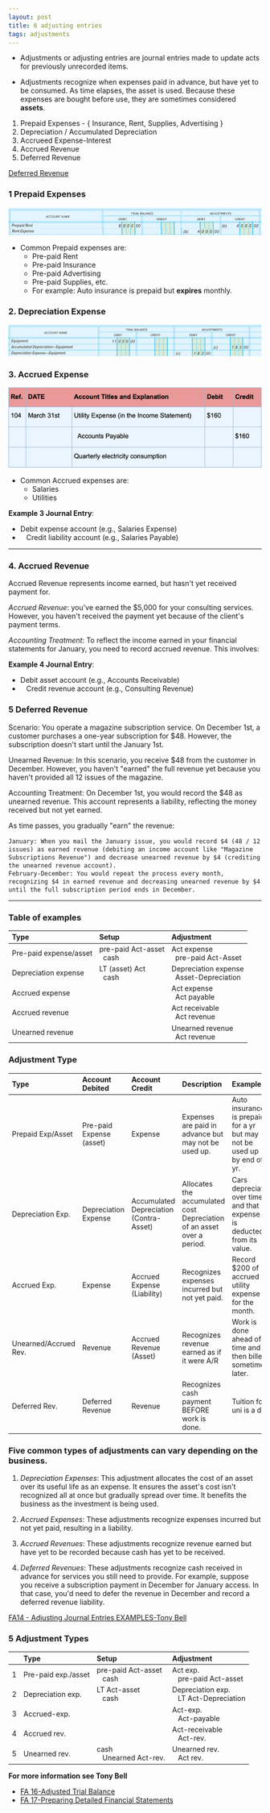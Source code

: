 ```yaml
---
layout: post
title: 6 adjusting entries
tags: adjustments
---
```


- Adjustments or adjusting entries are journal entries made to update acts for previously unrecorded items.     

- Adjustments recognize when expenses paid in advance, but have yet to be consumed. As time elapses, the asset is used. Because these expenses are bought before use, they are sometimes considered **assets**.  

1. Prepaid Expenses - { Insurance, Rent, Supplies, Advertising }  
2. Depreciation / Accumulated Depreciation   
3. Accrueed Expense-Interest   
4. Accrued Revenue   
5. Deferred Revenue 

[Deferred Revenue](#5-Deferred-Revenue)  
  
### 1 Prepaid Expenses 
   
![Pre-paid rent example](/assets/mc-graw-accounting-course/images/pre.paid.example.png)


- Common Prepaid expenses are:
  - Pre-paid Rent
  - Pre-paid Insurance
  - Pre-paid Advertising
  - Pre-paid Supplies, etc.
  - For example: Auto insurance is prepaid but **expires** monthly.


### 2. Depreciation Expense

![depreciation adjustment example](/assets/mc-graw-accounting-course/images/depreciation.example.png)


### 3. Accrued Expense 

![](/assets/misc/accrued.expense.example.png)

- Common Accrued expenses are:
  - Salaries
  - Utilities

**Example 3 Journal Entry**:
- Debit expense account (e.g., Salaries Expense)
- &nbsp;&nbsp;&nbsp;Credit liability account (e.g., Salaries Payable)

---

### 4. Accrued Revenue

Accrued Revenue represents income earned, but hasn't yet received payment for. 

*Accrued Revenue*: you've earned the $5,000 for your consulting services. However, you haven't received the payment yet because of the client's payment terms.

*Accounting Treatment*: To reflect the income earned in your financial statements for January, you need to record accrued revenue. This involves:

**Example 4 Journal Entry**:
- Debit asset account (e.g., Accounts Receivable)   
- &nbsp;&nbsp;&nbsp;Credit revenue account (e.g., Consulting Revenue)


### 5 Deferred Revenue   

Scenario: You operate a magazine subscription service. On December 1st, a customer purchases a one-year subscription for $48. However, the subscription doesn't start until the January 1st.

Unearned Revenue: In this scenario, you receive $48 from the customer in December. However, you haven't "earned" the full revenue yet because you haven't provided all 12 issues of the magazine.

Accounting Treatment: On December 1st, you would record the $48 as unearned revenue. This account represents a liability, reflecting the money received but not yet earned.

As time passes, you gradually "earn" the revenue:

    January: When you mail the January issue, you would record $4 (48 / 12 issues) as earned revenue (debiting an income account like "Magazine Subscriptions Revenue") and decrease unearned revenue by $4 (crediting the unearned revenue account).
    February-December: You would repeat the process every month, recognizing $4 in earned revenue and decreasing unearned revenue by $4 until the full subscription period ends in December.


---

### Table of examples

| Type | Setup | Adjustment |
|:-----|:------|:-----------|
| Pre-paid expense/asset | pre-paid Act-asset<br>&nbsp;&nbsp;cash| Act expense<br>&nbsp;&nbsp;pre-paid Act-Asset|
| Depreciation expense | LT (asset) Act<br>&nbsp;&nbsp;cash| Depreciation expense<br>&nbsp;&nbsp;Asset-Depreciation|
| Accrued expense | | Act expense<br>&nbsp;&nbsp;Act payable|
| Accrued revenue | | Act receivable<br>&nbsp;&nbsp;Act revenue|
| Unearned revenue | | Unearned revenue<br>&nbsp;&nbsp;Act revenue|

### Adjustment Type

| Type | Account Debited | Account Credit | Description | Example |
|:-----|:----------------|:-----------------|:------------|:--------|
| Prepaid Exp/Asset | Pre-paid Expense (asset) | Expense | Expenses are paid in advance but may not be used up. | Auto insurance is prepaid for a yr but may not be used up by end of yr. |
| Depreciation Exp. | Depreciation Expense | Accumulated Depreciation<br>(Contra-Asset) | Allocates the accumulated cost Depreciation of an asset over a period. | Cars depreciate over time and that expense is deducted from its value. |
| Accrued Exp. | Expense | Accrued Expense (Liability) | Recognizes expenses incurred but not yet paid. | Record $200 of accrued utility expense for the month. |
| Unearned/Accrued Rev. | Revenue | Accrued Revenue (Asset) | Recognizes revenue earned as if it were A/R | Work is done ahead of time and then billed sometime later. |
| Deferred Rev. | Deferred Revenue | Revenue | Recognizes cash payment BEFORE work is done. | Tuition for uni is a de |


### Five common types of adjustments can vary depending on the business. 

1. *Depreciation Expenses*: This adjustment allocates the cost of an asset over its useful life as an expense. It ensures the asset's cost isn't recognized all at once but gradually spread over time. It benefits the business as the investment is being used.

1. *Accrued Expenses*: These adjustments recognize expenses incurred but not yet paid, resulting in a liability. 

1. *Accrued Revenues*: These adjustments recognize revenue earned but have yet to be recorded because cash has yet to be received. 

1. *Deferred Revenues*: These adjustments recognize cash received in advance for services you still need to provide. For example, suppose you receive a subscription payment in December for January access. In that case, you'd need to defer the revenue in December and record a deferred revenue liability.


[FA14 - Adjusting Journal Entries EXAMPLES-Tony Bell](https://www.youtube.com/watch?v=gkqoIqeiCsU)


### 5 Adjustment Types

|| Type | Setup | Adjustment |
|-|:-----|:------|:-----------|
|1| Pre-paid exp./asset | pre-paid Act-asset<br>&nbsp;&nbsp;&nbsp;cash| Act exp.<br>&nbsp;&nbsp;&nbsp;pre-paid Act-asset|
|2| Depreciation exp. | LT Act-asset<br>&nbsp;&nbsp;&nbsp;cash| Depreciation exp.<br>&nbsp;&nbsp;&nbsp;LT Act-Depreciation|
|3| Accrued-exp. | | Act-exp.<br>&nbsp;&nbsp;&nbsp;Act-payable|
|4| Accrued rev. | | Act-receivable<br>&nbsp;&nbsp;&nbsp;Act-rev.|
|5| Unearned rev. |cash<br>&nbsp;&nbsp;&nbsp;Unearned Act-rev. | Unearned rev.<br>&nbsp;&nbsp;&nbsp;Act rev.|


**For more information see Tony Bell**   
- [FA 16-Adjusted Trial Balance](https://www.youtube.com/watch?v=TKpabpcjk14)  
- [FA 17-Preparing Detailed Financial Statements](https://www.youtube.com/watch?v=NT5zaYuEyuk)  

